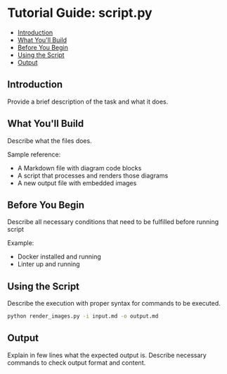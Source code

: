 # Tutorial Guide: script.py

<!-- toc -->

- [Introduction](#introduction)
- [What You'll Build](#what-youll-build)
- [Before You Begin](#before-you-begin)
- [Using the Script](#using-the-script)
- [Output](#output)

<!-- tocstop -->

## Introduction

Provide a brief description of the task and what it does.

## What You'll Build

Describe what the files does.

Sample reference:

- A Markdown file with diagram code blocks
- A script that processes and renders those diagrams
- A new output file with embedded images

## Before You Begin

Describe all necessary conditions that need to be fulfilled before running
script

Example:

- Docker installed and running
- Linter up and running

## Using the Script

Describe the execution with proper syntax for commands to be executed.

```bash
python render_images.py -i input.md -o output.md
```

## Output

Explain in few lines what the expected output is. Describe necessary commands to
check output format and content.
